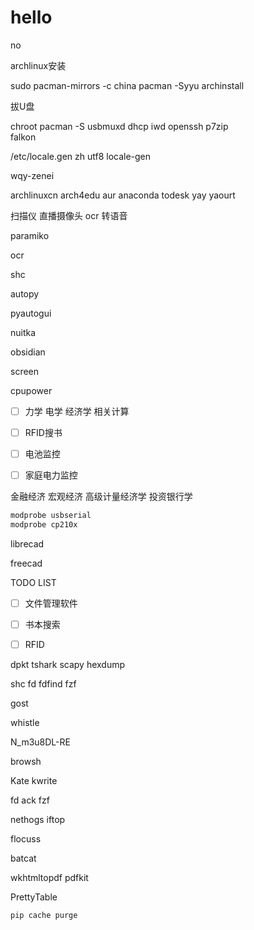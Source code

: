# hello

no

archlinux安装

sudo pacman-mirrors -c china
pacman -Syyu
archinstall

拔U盘

chroot
pacman -S usbmuxd dhcp iwd openssh p7zip \
falkon 

/etc/locale.gen
zh utf8
locale-gen

wqy-zenei

archlinuxcn
arch4edu
aur
anaconda
todesk
yay 
yaourt

扫描仪 直播摄像头  ocr 转语音

paramiko

ocr

shc

autopy

pyautogui

nuitka

obsidian

screen

cpupower

- [ ] 力学 电学 经济学 相关计算

- [ ] RFID搜书

- [ ] 电池监控

- [ ] 家庭电力监控

金融经济 宏观经济 高级计量经济学 投资银行学

```bash
modprobe usbserial
modprobe cp210x
```

librecad

freecad

TODO LIST

- [ ] 文件管理软件

- [ ] 书本搜索

- [ ] RFID

dpkt
tshark
scapy
hexdump

shc
fd
fdfind
fzf

gost

whistle

 N_m3u8DL-RE

browsh

Kate kwrite

fd ack fzf

nethogs iftop

flocuss

batcat

wkhtmltopdf 
pdfkit

PrettyTable





```shell
pip cache purge
```
